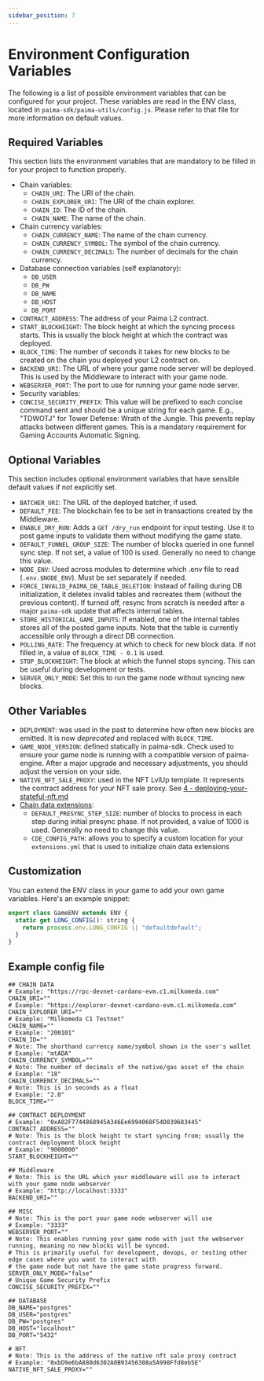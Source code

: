 ```yaml
---
sidebar_position: 7
---
```


# Environment Configuration Variables

The following is a list of possible environment variables that can be configured for your project. These variables are read in the ENV class, located in `paima-sdk/paima-utils/config.js`. Please refer to that file for more information on default values.

## Required Variables

This section lists the environment variables that are mandatory to be filled in for your project to function properly.

- Chain variables:
  - `CHAIN_URI`: The URI of the chain.
  - `CHAIN_EXPLORER_URI`: The URI of the chain explorer.
  - `CHAIN_ID`: The ID of the chain.
  - `CHAIN_NAME`: The name of the chain.
- Chain currency variables:
  - `CHAIN_CURRENCY_NAME`: The name of the chain currency.
  - `CHAIN_CURRENCY_SYMBOL`: The symbol of the chain currency.
  - `CHAIN_CURRENCY_DECIMALS`: The number of decimals for the chain currency.
- Database connection variables (self explanatory):
  - `DB_USER`
  - `DB_PW`
  - `DB_NAME`
  - `DB_HOST`
  - `DB_PORT`
- `CONTRACT_ADDRESS`: The address of your Paima L2 contract.
- `START_BLOCKHEIGHT`: The block height at which the syncing process starts. This is usually the block height at which the contract was deployed.
- `BLOCK_TIME`: The number of seconds it takes for new blocks to be created on the chain you deployed your L2 contract on.
- `BACKEND_URI`: The URL of where your game node server will be deployed. This is used by the Middleware to interact with your game node.
- `WEBSERVER_PORT`: The port to use for running your game node server.
- Security variables:
- `CONCISE_SECURITY_PREFIX`: This value will be prefixed to each concise command sent and should be a unique string for each game. E.g., "TDWOTJ" for Tower Defense: Wrath of the Jungle. This prevents replay attacks between different games. This is a mandatory requirement for Gaming Accounts Automatic Signing. 

## Optional Variables

This section includes optional environment variables that have sensible default values if not explicitly set.

- `BATCHER_URI`: The URL of the deployed batcher, if used.
- `DEFAULT_FEE`: The blockchain fee to be set in transactions created by the Middleware.
- `ENABLE_DRY_RUN`: Adds a `GET /dry_run` endpoint for input testing. Use it to post game inputs to validate them without modifying the game state.
- `DEFAULT_FUNNEL_GROUP_SIZE`: The number of blocks queried in one funnel sync step. If not set, a value of 100 is used. Generally no need to change this value.
- `NODE_ENV`: Used across modules to determine which .env file to read (`.env.$NODE_ENV`). Must be set separately if needed.
- `FORCE_INVALID_PAIMA_DB_TABLE_DELETION`: Instead of failing during DB initialization, it deletes invalid tables and recreates them (without the previous content). If turned off, resync from scratch is needed after a major `paima-sdk` update that affects internal tables.
- `STORE_HISTORICAL_GAME_INPUTS`: If enabled, one of the internal tables stores all of the posted game inputs. Note that the table is currently accessible only through a direct DB connection.
- `POLLING_RATE`: The frequency at which to check for new block data. If not filled in, a value of `BLOCK_TIME - 0.1` is used.
- `STOP_BLOCKHEIGHT`: The block at which the funnel stops syncing. This can be useful during development or tests.
- `SERVER_ONLY_MODE`: Set this to run the game node without syncing new blocks.


## Other Variables

- `DEPLOYMENT`: was used in the past to determine how often new blocks are emitted. It is now _deprecated_ and replaced with `BLOCK_TIME`.
- `GAME_NODE_VERSION`: defined statically in paima-sdk. Check used to ensure your game node is running with a compatible version of paima-engine. After a major upgrade and necessary adjustments, you should adjust the version on your side.
- `NATIVE_NFT_SALE_PROXY`: used in the NFT LvlUp template. It represents the contract address for your NFT sale proxy. See [4 - deploying-your-stateful-nft.md](4%20-%20deploying-your-stateful-nft.md)
- [Chain data extensions](5%20-%20chain-data-extensions.md):
  - `DEFAULT_PRESYNC_STEP_SIZE`: number of blocks to process in each step during initial presync phase. If not provided, a value of 1000 is used. Generally no need to change this value.
  - `CDE_CONFIG_PATH`: allows you to specify a custom location for your `extensions.yml` that is used to initialize chain data extensions

## Customization

You can extend the ENV class in your game to add your own game variables. Here's an example snippet:

```javascript
export class GameENV extends ENV {
  static get LONG_CONFIG(): string {
    return process.env.LONG_CONFIG || "defaultdefault";
  }
}
```

## Example config file

```
## CHAIN DATA
# Example: "https://rpc-devnet-cardano-evm.c1.milkomeda.com"
CHAIN_URI=""
# Example: "https://explorer-devnet-cardano-evm.c1.milkomeda.com"
CHAIN_EXPLORER_URI=""
# Example: "Milkomeda C1 Testnet"
CHAIN_NAME=""
# Example: "200101"
CHAIN_ID=""
# Note: The shorthand currency name/symbol shown in the user's wallet
# Example: "mtADA"
CHAIN_CURRENCY_SYMBOL=""
# Note: The number of decimals of the native/gas asset of the chain
# Example: "18"
CHAIN_CURRENCY_DECIMALS=""
# Note: This is in seconds as a float
# Example: "2.0"
BLOCK_TIME=""

## CONTRACT DEPLOYMENT
# Example: "0xA02F7744868945A346Ee6994068F54D039683445"
CONTRACT_ADDRESS=""
# Note: This is the block height to start syncing from; usually the contract deployment block height
# Example: "9000000"
START_BLOCKHEIGHT=""

## Middleware
# Note: This is the URL which your middleware will use to interact with your game node webserver
# Example: "http://localhost:3333"
BACKEND_URI=""

## MISC
# Note: This is the port your game node webserver will use
# Example: "3333"
WEBSERVER_PORT=""
# Note: This enables running your game node with just the webserver running, meaning no new blocks will be synced.
# This is primarily useful for development, devops, or testing other edge cases where you want to interact with
# the game node but not have the game state progress forward.
SERVER_ONLY_MODE="false"
# Unique Game Security Prefix
CONCISE_SECURITY_PREFIX=""

## DATABASE
DB_NAME="postgres"
DB_USER="postgres"
DB_PW="postgres"
DB_HOST="localhost"
DB_PORT="5432"

# NFT
# Note: This is the address of the native nft sale proxy contract
# Example: "0xbD9e6bA880d6302A0B93456308a5A998Ffd8eb5E"
NATIVE_NFT_SALE_PROXY=""
```
